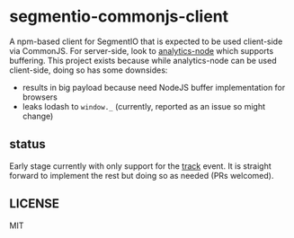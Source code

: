 # segmentio-commonjs-client

A npm-based client for SegmentIO that is expected to be used client-side via CommonJS. For server-side, look to [analytics-node](https://github.com/segmentio/analytics-node) which supports buffering. This project exists because while analytics-node can be used client-side, doing so has some downsides:

* results in big payload because need NodeJS buffer implementation for browsers
* leaks lodash to `window._` (currently, reported as an issue so might change)

## status

Early stage currently with only support for the [track](https://segment.com/docs/spec/track/) event. It is straight forward to implement the rest but doing so as needed (PRs welcomed).


## LICENSE

MIT

